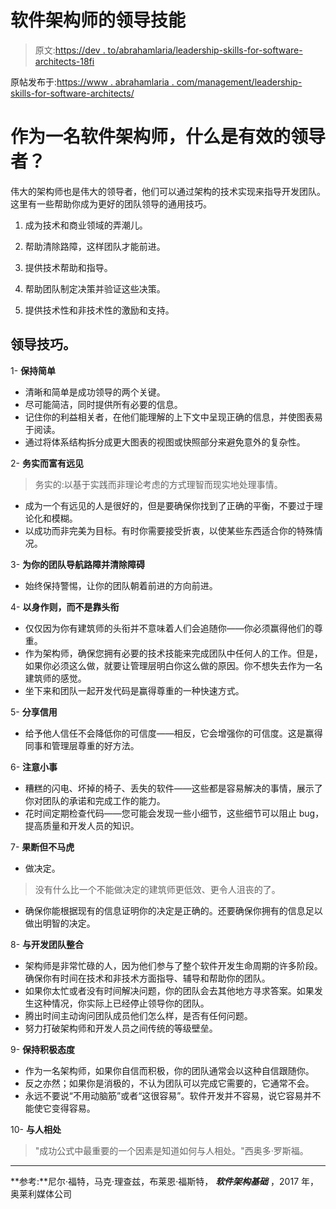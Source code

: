 # 软件架构师的领导技能

> 原文:[https://dev . to/abrahamlaria/leadership-skills-for-software-architects-18fi](https://dev.to/abrahamlaria/leadership-skills-for-software-architects-18fi)

原帖发布于:[https://www . abrahamlaria . com/management/leadership-skills-for-software-architects/](https://www.abrahamlaria.com/management/leadership-skills-for-software-architects/)

# 作为一名软件架构师，什么是有效的领导者？

伟大的架构师也是伟大的领导者，他们可以通过架构的技术实现来指导开发团队。这里有一些帮助你成为更好的团队领导的通用技巧。

1.  成为技术和商业领域的弄潮儿。

2.  帮助清除路障，这样团队才能前进。

3.  提供技术帮助和指导。

4.  帮助团队制定决策并验证这些决策。

5.  提供技术性和非技术性的激励和支持。

## 领导技巧。

1- **保持简单**

*   清晰和简单是成功领导的两个关键。
*   尽可能简洁，同时提供所有必要的信息。
*   记住你的利益相关者，在他们能理解的上下文中呈现正确的信息，并使图表易于阅读。
*   通过将体系结构拆分成更大图表的视图或快照部分来避免意外的复杂性。

2- **务实而富有远见**

> 务实的:以基于实践而非理论考虑的方式理智而现实地处理事情。

*   成为一个有远见的人是很好的，但是要确保你找到了正确的平衡，不要过于理论化和模糊。
*   以成功而非完美为目标。有时你需要接受折衷，以使某些东西适合你的特殊情况。

3- **为你的团队导航路障并清除障碍**

*   始终保持警惕，让你的团队朝着前进的方向前进。

4- **以身作则，而不是靠头衔**

*   仅仅因为你有建筑师的头衔并不意味着人们会追随你——你必须赢得他们的尊重。
*   作为架构师，确保您拥有必要的技术技能来完成团队中任何人的工作。但是，如果你必须这么做，就要让管理层明白你这么做的原因。你不想失去作为一名建筑师的感觉。
*   坐下来和团队一起开发代码是赢得尊重的一种快速方式。

5- **分享信用**

*   给予他人信任不会降低你的可信度——相反，它会增强你的可信度。这是赢得同事和管理层尊重的好方法。

6- **注意小事**

*   糟糕的闪电、坏掉的椅子、丢失的软件——这些都是容易解决的事情，展示了你对团队的承诺和完成工作的能力。
*   花时间定期检查代码——您可能会发现一些小细节，这些细节可以阻止 bug，提高质量和开发人员的知识。

7- **果断但不马虎**

*   做决定。

> 没有什么比一个不能做决定的建筑师更低效、更令人沮丧的了。

*   确保你能根据现有的信息证明你的决定是正确的。还要确保你拥有的信息足以做出明智的决定。

8- **与开发团队整合**

*   架构师是非常忙碌的人，因为他们参与了整个软件开发生命周期的许多阶段。确保你有时间在技术和非技术方面指导、辅导和帮助你的团队。
*   如果你太忙或者没有时间解决问题，你的团队会去其他地方寻求答案。如果发生这种情况，你实际上已经停止领导你的团队。
*   腾出时间主动询问团队成员他们怎么样，是否有任何问题。
*   努力打破架构师和开发人员之间传统的等级壁垒。

9- **保持积极态度**

*   作为一名架构师，如果你自信而积极，你的团队通常会以这种自信跟随你。
*   反之亦然；如果你是消极的，不认为团队可以完成它需要的，它通常不会。
*   永远不要说“不用动脑筋”或者“这很容易”。软件开发并不容易，说它容易并不能使它变得容易。

10- **与人相处**

> "成功公式中最重要的一个因素是知道如何与人相处。"西奥多·罗斯福。

* * *

**参考:**尼尔·福特，马克·理查兹，布莱恩·福斯特， ***软件架构基础*** ，2017 年，奥莱利媒体公司